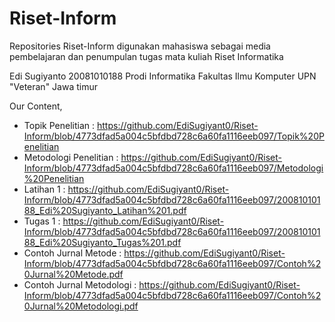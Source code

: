 # Riset-Inform

Repositories Riset-Inform digunakan mahasiswa sebagai media pembelajaran dan penumpulan tugas mata kuliah Riset Informatika

Edi Sugiyanto
20081010188
Prodi Informatika
Fakultas Ilmu Komputer
UPN "Veteran" Jawa timur

Our Content,

- Topik Penelitian : https://github.com/EdiSugiyant0/Riset-Inform/blob/4773dfad5a004c5bfdbd728c6a60fa1116eeb097/Topik%20Penelitian
- Metodologi Penelitian : https://github.com/EdiSugiyant0/Riset-Inform/blob/4773dfad5a004c5bfdbd728c6a60fa1116eeb097/Metodologi%20Penelitian
- Latihan 1 : https://github.com/EdiSugiyant0/Riset-Inform/blob/4773dfad5a004c5bfdbd728c6a60fa1116eeb097/20081010188_Edi%20Sugiyanto_Latihan%201.pdf
- Tugas 1 : https://github.com/EdiSugiyant0/Riset-Inform/blob/4773dfad5a004c5bfdbd728c6a60fa1116eeb097/20081010188_Edi%20Sugiyanto_Tugas%201.pdf
- Contoh Jurnal Metode : https://github.com/EdiSugiyant0/Riset-Inform/blob/4773dfad5a004c5bfdbd728c6a60fa1116eeb097/Contoh%20Jurnal%20Metode.pdf
- Contoh Jurnal Metodologi : https://github.com/EdiSugiyant0/Riset-Inform/blob/4773dfad5a004c5bfdbd728c6a60fa1116eeb097/Contoh%20Jurnal%20Metodologi.pdf
